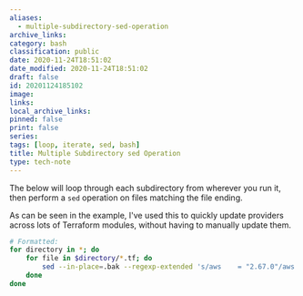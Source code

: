 ```yaml
---
aliases:
  - multiple-subdirectory-sed-operation
archive_links: 
category: bash
classification: public
date: 2020-11-24T18:51:02
date_modified: 2020-11-24T18:51:02
draft: false
id: 20201124185102
image: 
links: 
local_archive_links: 
pinned: false
print: false
series: 
tags: [loop, iterate, sed, bash]
title: Multiple Subdirectory sed Operation
type: tech-note
---
```


The below will loop through each subdirectory from wherever you run it, then perform a `sed` operation on files matching the file ending.

As can be seen in the example, I've used this to quickly update providers across lots of Terraform modules, without having to manually update them.

```sh
# Formatted:
for directory in *; do
    for file in $directory/*.tf; do
        sed --in-place=.bak --regexp-extended 's/aws    = "2.67.0"/aws    = "3.17.0"/g' $file
    done
done
```